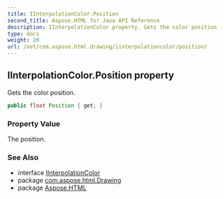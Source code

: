 ```yaml
---
title: IInterpolationColor.Position
second_title: Aspose.HTML for Java API Reference
description: IInterpolationColor property. Gets the color position
type: docs
weight: 20
url: /net/com.aspose.html.drawing/iinterpolationcolor/position/
---
```

## IInterpolationColor.Position property

Gets the color position.

```java
public float Position { get; }
```

### Property Value

The position.

### See Also

* interface [IInterpolationColor](../)
* package [com.aspose.html.Drawing](../../iinterpolationcolor/)
* package [Aspose.HTML](../../../)
